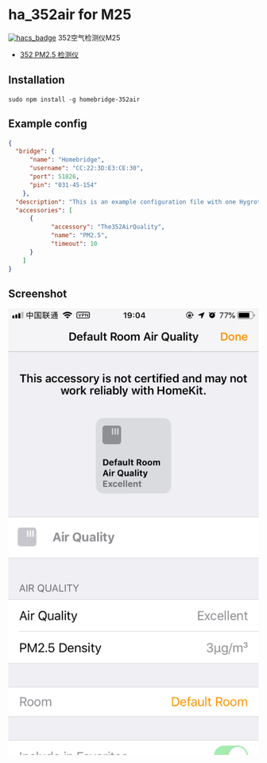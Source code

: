 # ha_352air for M25
[![hacs_badge](https://img.shields.io/badge/HACS-Custom-orange.svg)](https://github.com/custom-components/hacs)
352空气检测仪M25
- [352 PM2.5 检测仪](https://www.352group.com.cn/info.php?id=6)


## Installation

```
sudo npm install -g homebridge-352air
```


## Example config

```json
{
  "bridge": {
      "name": "Homebridge",
      "username": "CC:22:3D:E3:CE:30",
      "port": 51826,
      "pin": "031-45-154"
    },
  "description": "This is an example configuration file with one Hygrotermograph accessory. You can use this as a template for creating your own configuration file containing devices you actually own.",
  "accessories": [
      {
            "accessory": "The352AirQuality",
            "name": "PM2.5",
            "timeout": 10
      }
    ]
}
```

## Screenshot

![](https://github.com/mckelvin/homebridge-352air/raw/master/.github/apple-homekit-352air-screenshot.png)
